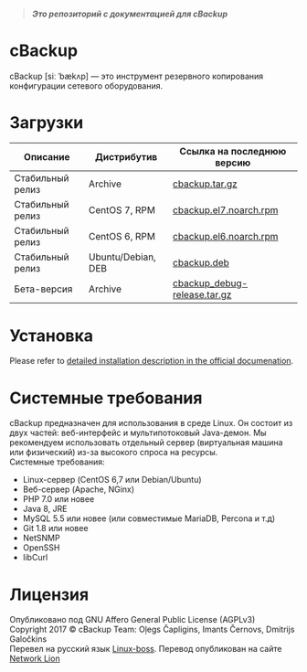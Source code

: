 > ##### Это репозиторий с документацией для cBackup

# cBackup

cBackup [siː ˈbækʌp] — это инструмент резервного копирования конфигурации сетевого оборудования.
# Загрузки

Описание | Дистрибутив | Ссылка на последнюю версию
--------- | --------- | ---------
Стабильный релиз | Archive | [cbackup.tar.gz](http://cbackup.me/latest)
Стабильный релиз | CentOS 7, RPM | [cbackup.el7.noarch.rpm](http://cbackup.me/latest?package=rpm&sub=el7)
Стабильный релиз | CentOS 6, RPM | [cbackup.el6.noarch.rpm](http://cbackup.me/latest?package=rpm&sub=el6)
Стабильный релиз | Ubuntu/Debian, DEB | [cbackup.deb](http://cbackup.me/latest?package=deb)
Бета-версия | Archive | [cbackup_debug-release.tar.gz](http://cbackup.me/latest?package=debug&sub=release)

# Установка

Please refer to [detailed installation description in the official documenation](http://cbackup.readthedocs.io/en/latest/getting-started/install/).

# Системные требования

cBackup предназначен для использования в среде Linux. Он состоит из двух частей: веб-интерфейс и мультипотоковый Java-демон. Мы рекомендуем использовать отдельный сервер (виртуальная машина или физический) из-за высокого спроса на ресурсы. 
<br>Системные требования:
* Linux-сервер (CentOS 6,7 или Debian/Ubuntu)
* Веб-сервер (Apache, NGinx)
* PHP 7.0 или новее
* Java 8, JRE
* MySQL 5.5 или новее (или совместимые MariaDB, Percona и т.д)
* Git 1.8 или новее
* NetSNMP
* OpenSSH
* libCurl

# Лицензия

Опубликовано под GNU Affero General Public License (AGPLv3)<br>
Copyright 2017 © cBackup Team: Oļegs Čapligins, Imants Černovs, Dmitrijs Galočkins
<br>Перевел на русский язык [Linux-boss](https://github.com/Linux-boss). Перевод опубликован на сайте [Network Lion](https://network-lion.ru/)
